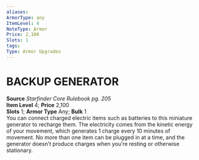 ```yaml
---
aliases: 
ArmorType: any
ItemLevel: 4
NoteType: Armor
Price: 2,100
Slots: 1
tags: 
Type: Armor Upgrades
---
```

# BACKUP GENERATOR
**Source** _Starfinder Core Rulebook pg. 205_  
**Item Level** 4; **Price** 2,100  
**Slots** 1; **Armor Type** Any; **Bulk** 1  
You can connect charged electric items such as batteries to this miniature generator to recharge them. The electricity comes from the kinetic energy of your movement, which generates 1 charge every 10 minutes of movement. No more than one item can be plugged in at a time, and the generator doesn’t produce charges when you’re resting or otherwise stationary.
